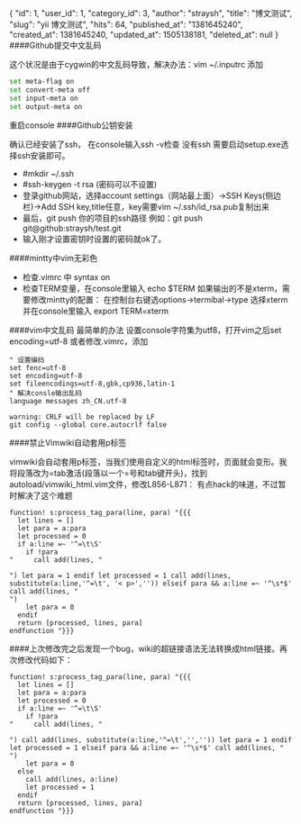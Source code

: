 {
    "id": 1,
    "user_id": 1,
    "category_id": 3,
    "author": "straysh",
    "title": "博文测试",
    "slug": "yii 博文测试",
    "hits": 64,
    "published_at": "1381645240",
    "created_at": 1381645240,
    "updated_at": 1505138181,
    "deleted_at": null
}
####Github提交中文乱码

这个状况是由于cygwin的中文乱码导致，解决办法：vim ~/.inputrc 添加
```bash
set meta-flag on
set convert-meta off
set input-meta on
set output-meta on
```

重启console
####Github公钥安装

确认已经安装了ssh， 在console输入ssh -v检查
没有ssh 需要启动setup.exe选择ssh安装即可。

* \#mkdir ~/.ssh
* \#ssh-keygen -t rsa (密码可以不设置)
* 登录github网站，选择account settings（网站最上面）->SSH Keys(侧边栏)->Add SSH key,title任意，key需要vim ~/.ssh/id_rsa.pub复制出来
* 最后，git push 你的项目的ssh路径 例如：git push git@github:straysh/test.git
* 输入刚才设置密钥时设置的密码就ok了。

####mintty中vim无彩色
* 检查.vimrc 中 syntax on
* 检查TERM变量，在console里输入
echo $TERM
如果输出的不是xterm，需要修改mintty的配置：
在控制台右键选options->termibal->type 选择xterm
并在console里输入 export TERM=xterm

####vim中文乱码
最简单的办法 设置console字符集为utf8，打开vim之后set encoding=utf-8
或者修改.vimrc，添加
```vim
" 设置编码
set fenc=utf-8
set encoding=utf-8
set fileencodings=utf-8,gbk,cp936,latin-1
" 解决consle输出乱码
language messages zh_CN.utf-8 

warning: CRLF will be replaced by LF
git config --global core.autocrlf false
```
####禁止Vimwiki自动套用p标签

vimwiki会自动套用p标签，当我们使用自定义的html标签时，页面就会变形。我将段落改为=tab激活(段落以一个=号和tab键开头)，找到autoload/vimwiki_html.vim文件，修改L856-L871：
有点hack的味道，不过暂时解决了这个难题
```vim
function! s:process_tag_para(line, para) "{{{
  let lines = []
  let para = a:para
  let processed = 0
  if a:line =~ '^=\t\S'
    if !para
"     call add(lines, "

") let para = 1 endif let processed = 1 call add(lines, substitute(a:line,'^=\t', '< p>','')) elseif para && a:line =~ '^\s*$' call add(lines, "
")
    let para = 0
  endif
  return [processed, lines, para]
endfunction "}}}
```

####上次修改完之后发现一个bug，wiki的超链接语法无法转换成html链接。再次修改代码如下：

```vim
function! s:process_tag_para(line, para) "{{{
  let lines = []
  let para = a:para
  let processed = 0
  if a:line =~ '^=\t\S'
    if !para
"     call add(lines, "

") call add(lines, substitute(a:line,'^=\t','','')) let para = 1 endif let processed = 1 elseif para && a:line =~ '^\s*$' call add(lines, "
")
    let para = 0
  else
    call add(lines, a:line) 
    let processed = 1
  endif
  return [processed, lines, para]
endfunction "}}}
```